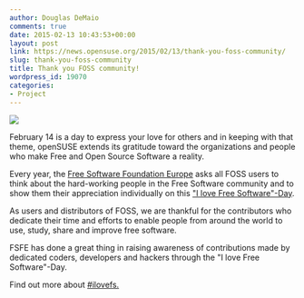 ```yaml
---
author: Douglas DeMaio
comments: true
date: 2015-02-13 10:43:53+00:00
layout: post
link: https://news.opensuse.org/2015/02/13/thank-you-foss-community/
slug: thank-you-foss-community
title: Thank you FOSS community!
wordpress_id: 19070
categories:
- Project
---
```


![](//fsfe.org/contribute/promopics/ilovefs_flyer_A7_thumb.png)

February 14 is a day to express your love for others and in keeping with that theme, openSUSE extends its gratitude toward the organizations and people who make Free and Open Source Software a reality.

Every year, the [Free Software Foundation Europe](//fsfe.org/index.en.html) asks all FOSS users to think about the hard-working people in the Free Software community and to show them their appreciation individually on this ["I love Free Software"-Day](//fsfe.org/campaigns/ilovefs/ilovefs.en.html).

<!-- more -->As users and distributors of FOSS, we are thankful for the contributors who dedicate their time and efforts to enable people from around the world to use, study, share and improve free software.

FSFE has done a great thing in raising awareness of contributions made by dedicated coders, developers and hackers through the "I love Free Software"-Day.

Find out more about [#ilovefs.](/wp-content/uploads/2015/02/ilovefs.png)
